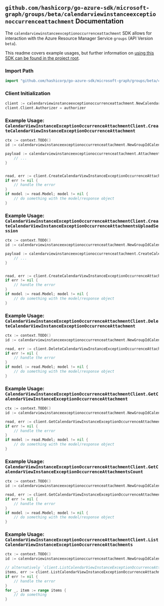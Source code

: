 
## `github.com/hashicorp/go-azure-sdk/microsoft-graph/groups/beta/calendarviewinstanceexceptionoccurrenceattachment` Documentation

The `calendarviewinstanceexceptionoccurrenceattachment` SDK allows for interaction with the Azure Resource Manager Service `groups` (API Version `beta`).

This readme covers example usages, but further information on [using this SDK can be found in the project root](https://github.com/hashicorp/go-azure-sdk/tree/main/docs).

### Import Path

```go
import "github.com/hashicorp/go-azure-sdk/microsoft-graph/groups/beta/calendarviewinstanceexceptionoccurrenceattachment"
```


### Client Initialization

```go
client := calendarviewinstanceexceptionoccurrenceattachment.NewCalendarViewInstanceExceptionOccurrenceAttachmentClientWithBaseURI("https://management.azure.com")
client.Client.Authorizer = authorizer
```


### Example Usage: `CalendarViewInstanceExceptionOccurrenceAttachmentClient.CreateCalendarViewInstanceExceptionOccurrenceAttachment`

```go
ctx := context.TODO()
id := calendarviewinstanceexceptionoccurrenceattachment.NewGroupIdCalendarViewIdInstanceIdExceptionOccurrenceID("groupIdValue", "eventIdValue", "eventId1Value", "eventId2Value")

payload := calendarviewinstanceexceptionoccurrenceattachment.Attachment{
	// ...
}


read, err := client.CreateCalendarViewInstanceExceptionOccurrenceAttachment(ctx, id, payload)
if err != nil {
	// handle the error
}
if model := read.Model; model != nil {
	// do something with the model/response object
}
```


### Example Usage: `CalendarViewInstanceExceptionOccurrenceAttachmentClient.CreateCalendarViewInstanceExceptionOccurrenceAttachmentsUploadSession`

```go
ctx := context.TODO()
id := calendarviewinstanceexceptionoccurrenceattachment.NewGroupIdCalendarViewIdInstanceIdExceptionOccurrenceID("groupIdValue", "eventIdValue", "eventId1Value", "eventId2Value")

payload := calendarviewinstanceexceptionoccurrenceattachment.CreateCalendarViewInstanceExceptionOccurrenceAttachmentsUploadSessionRequest{
	// ...
}


read, err := client.CreateCalendarViewInstanceExceptionOccurrenceAttachmentsUploadSession(ctx, id, payload)
if err != nil {
	// handle the error
}
if model := read.Model; model != nil {
	// do something with the model/response object
}
```


### Example Usage: `CalendarViewInstanceExceptionOccurrenceAttachmentClient.DeleteCalendarViewInstanceExceptionOccurrenceAttachment`

```go
ctx := context.TODO()
id := calendarviewinstanceexceptionoccurrenceattachment.NewGroupIdCalendarViewIdInstanceIdExceptionOccurrenceIdAttachmentID("groupIdValue", "eventIdValue", "eventId1Value", "eventId2Value", "attachmentIdValue")

read, err := client.DeleteCalendarViewInstanceExceptionOccurrenceAttachment(ctx, id, calendarviewinstanceexceptionoccurrenceattachment.DefaultDeleteCalendarViewInstanceExceptionOccurrenceAttachmentOperationOptions())
if err != nil {
	// handle the error
}
if model := read.Model; model != nil {
	// do something with the model/response object
}
```


### Example Usage: `CalendarViewInstanceExceptionOccurrenceAttachmentClient.GetCalendarViewInstanceExceptionOccurrenceAttachment`

```go
ctx := context.TODO()
id := calendarviewinstanceexceptionoccurrenceattachment.NewGroupIdCalendarViewIdInstanceIdExceptionOccurrenceIdAttachmentID("groupIdValue", "eventIdValue", "eventId1Value", "eventId2Value", "attachmentIdValue")

read, err := client.GetCalendarViewInstanceExceptionOccurrenceAttachment(ctx, id, calendarviewinstanceexceptionoccurrenceattachment.DefaultGetCalendarViewInstanceExceptionOccurrenceAttachmentOperationOptions())
if err != nil {
	// handle the error
}
if model := read.Model; model != nil {
	// do something with the model/response object
}
```


### Example Usage: `CalendarViewInstanceExceptionOccurrenceAttachmentClient.GetCalendarViewInstanceExceptionOccurrenceAttachmentsCount`

```go
ctx := context.TODO()
id := calendarviewinstanceexceptionoccurrenceattachment.NewGroupIdCalendarViewIdInstanceIdExceptionOccurrenceID("groupIdValue", "eventIdValue", "eventId1Value", "eventId2Value")

read, err := client.GetCalendarViewInstanceExceptionOccurrenceAttachmentsCount(ctx, id, calendarviewinstanceexceptionoccurrenceattachment.DefaultGetCalendarViewInstanceExceptionOccurrenceAttachmentsCountOperationOptions())
if err != nil {
	// handle the error
}
if model := read.Model; model != nil {
	// do something with the model/response object
}
```


### Example Usage: `CalendarViewInstanceExceptionOccurrenceAttachmentClient.ListCalendarViewInstanceExceptionOccurrenceAttachments`

```go
ctx := context.TODO()
id := calendarviewinstanceexceptionoccurrenceattachment.NewGroupIdCalendarViewIdInstanceIdExceptionOccurrenceID("groupIdValue", "eventIdValue", "eventId1Value", "eventId2Value")

// alternatively `client.ListCalendarViewInstanceExceptionOccurrenceAttachments(ctx, id, calendarviewinstanceexceptionoccurrenceattachment.DefaultListCalendarViewInstanceExceptionOccurrenceAttachmentsOperationOptions())` can be used to do batched pagination
items, err := client.ListCalendarViewInstanceExceptionOccurrenceAttachmentsComplete(ctx, id, calendarviewinstanceexceptionoccurrenceattachment.DefaultListCalendarViewInstanceExceptionOccurrenceAttachmentsOperationOptions())
if err != nil {
	// handle the error
}
for _, item := range items {
	// do something
}
```
